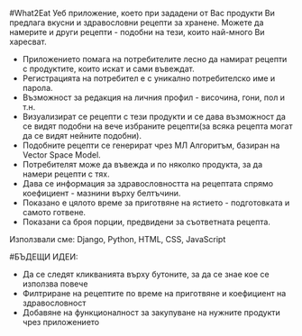 #What2Eat
Уеб приложение, което при зададени от Вас продукти Ви предлага вкусни и здравословни рецепти за хранене. Можете да намерите и други рецепти - подобни на тези, които най-много Ви харесват.

 * Приложението помага на потребителите лесно да намират рецепти с продуктите, които искат и сами въвеждат. 
 * Регистрацията на потребител е с уникално потребителско име и парола.
 * Възможност за редакция на личния профил - височина, гони, пол и т.н.
 * Визуализират се рецепти с тези продукти и се дава възможност да се видят подобни на вече избраните рецепти(за всяка рецепта могат да се видят нейните подобни).
 * Подобните рецепти се генерират чрез МЛ Алгоритъм, базиран на Vector Space Model.
 * Потребителят може да въвежда и по няколко продукта, за да намери рецепти с тях.
 * Дава се информация за здравословността на рецептата спрямо коефициент - мазнини върху белтъчини.
 * Показано е цялото време за приготвяне на ястието - подготовката и самото готвене.
 * Показани са броя порции, предвидени за съответната рецепта.
 
Използвали сме: Django, Python, HTML, CSS, JavaScript

#БЪДЕЩИ ИДЕИ:
 * Да се следят кликванията върху бутоните, за да се знае кое се използва повече
 * Филтриране на рецептите по време на приготвяне и коефициент на здравословност
 * Добавяне на функционалност за закупуване на нужните продукти чрез приложението







